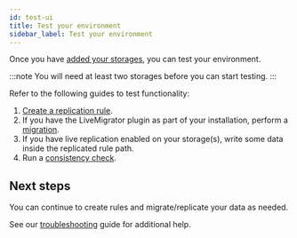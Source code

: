 ```yaml
---
id: test-ui
title: Test your environment
sidebar_label: Test your environment
---
```


Once you have [added your storages](../installation/connect-to-storages.md), you can test your environment.

:::note
You will need at least two storages before you can start testing.
:::

Refer to the following guides to test functionality:

1. [Create a replication rule](../operation/create-rule.md).
1. If you have the LiveMigrator plugin as part of your installation, perform a [migration](../operation/migration.md).
1. If you have live replication enabled on your storage(s), write some data inside the replicated rule path.
1. Run a [consistency check](../operation/consistency-check.md).

## Next steps

You can continue to create rules and migrate/replicate your data as needed.

See our [troubleshooting](../troubleshooting/ui-troubleshooting.md) guide for additional help.
